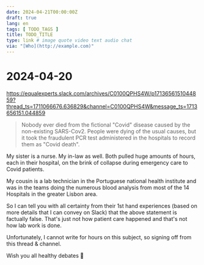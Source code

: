 ```yaml
---
date: 2024-04-21T00:00:00Z
draft: true
lang: en
tags: [ TODO_TAGS ]
title: TODO_TITLE
type: link # image quote video text audio chat
via: "[Who](http://example.com)"
---
```



# 2024-04-20

https://equalexperts.slack.com/archives/C0100QPHS4W/p1713656151044859?thread_ts=1711066676.636829&channel=C0100QPHS4W&message_ts=1713656151.044859

> Nobody ever died from the fictional "Covid" disease caused by the non-existing SARS-Cov2. People were dying of the usual causes, but it took the fraudulent PCR test administered in the hospitals to record them as "Covid death".

My sister is a nurse. My in-law as well. Both pulled huge amounts of hours, each in their hospital, on the brink of collapse during emergency care to Covid patients.

My cousin is a lab technician in the Portuguese national health institute and was in the teams doing the numerous blood analysis from most of the 14 Hospitals in the greater Lisbon area.

So I can tell you with all certainty from their 1st hand experiences (based on more details that I can convey on Slack) that the above statement is factually false. That's just not how patient care happened and that's not how lab work is done.

Unfortunately, I cannot write for hours on this subject, so signing off from this thread & channel. 

Wish you all healthy debates 🙏 
